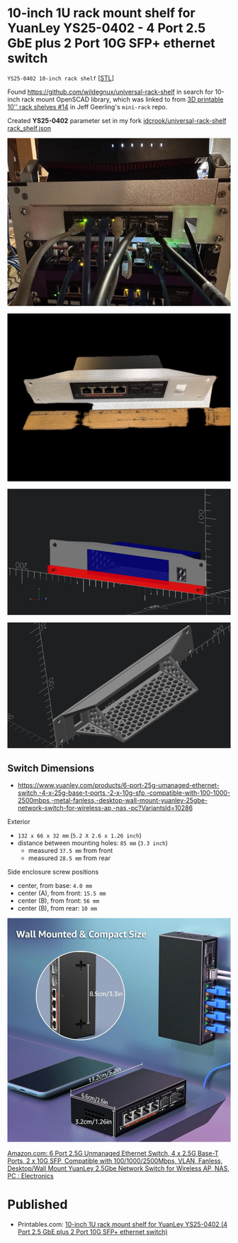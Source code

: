 # 10-inch 1U rack mount shelf for YuanLey YS25-0402 - 4 Port 2.5 GbE plus 2 Port 10G SFP+ ethernet switch

`YS25-0402 10-inch rack shelf` [[STL](YS25_0402_10inch_rack.stl)]

Found <https://github.com/wildegnux/universal-rack-shelf> in search for 10-inch rack mount OpenSCAD library, which was linked to from [3D printable 10'' rack shelves #14](https://github.com/geerlingguy/mini-rack/issues/14) in Jeff Geerling's `mini-rack` repo.

Created **YS25-0402** parameter set in my fork [idcrook/universal-rack-shelf rack_shelf.json](https://github.com/idcrook/universal-rack-shelf/blob/88303ee16b30d2e1e216f8eee74f86ba26137206/rack_shelf.json#L86C10-L86C20)

![make installed](10inch-shelf-in-rack.jpeg)

![make](make.jpeg)

![mockup](in-place-sizing.png)

![rack view](assembly.png)


## Switch Dimensions

- https://www.yuanley.com/products/6-port-25g-umanaged-ethernet-switch,-4-x-25g-base-t-ports,-2-x-10g-sfp,-compatible-with-100-1000-2500mbps,-metal-fanless,-desktop-wall-mount-yuanley-25gbe-network-switch-for-wireless-ap,-nas,-pc?VariantsId=10286

Exterior

-   `132 x 66 x 32 mm` (`5.2 X 2.6 x 1.26 inch`)
-	distance between mounting holes: `85 mm` (`3.3 inch`)
	-	measured `37.5 mm` from front
	-	measured `28.5 mm` from rear

Side enclosure screw positions

- center, from base: `4.0 mm`
- center (A), from front: `15.5 mm`
- center (B), from front: `56 mm`
- center (B), from rear: `10 mm`

![dimensions](wall-mount.jpg)


[Amazon.com: 6 Port 2.5G Unmanaged Ethernet Switch, 4 x 2.5G Base-T Ports, 2 x 10G SFP, Compatible with 100/1000/2500Mbps, VLAN, Fanless, Desktop/Wall Mount YuanLey 2.5Gbe Network Switch for Wireless AP, NAS, PC : Electronics](https://www.amazon.com/Port-Umanaged-SFP-Compatible-YuanLey/dp/B0C64N2QN7?th=1)

# Published

- Printables.com: [10-inch 1U rack mount shelf for YuanLey YS25-0402 (4 Port 2.5 GbE plus 2 Port 10G SFP+ ethernet switch)](https://www.printables.com/model/1392480-10-inch-1u-rack-mount-shelf-for-yuanley-ys25-0402)
